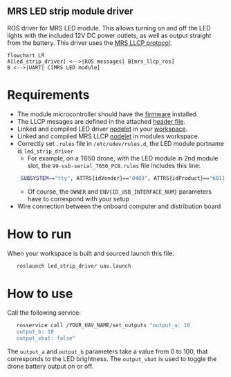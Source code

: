 ## MRS LED strip module driver

ROS driver for MRS LED module. This allows turning on and off the LED lights with the included 12V DC power outlets, as well as output straight from the battery.
This driver uses the [MRS LLCP protocol](https://github.com/ctu-mrs/mrs_llcp_ros).

```mermaid
flowchart LR
A[led_strip_driver] <-->|ROS messages| B[mrs_llcp_ros]
B <-->|UART| C[MRS LED module]
```

# Requirements
* The module microcontroller should have the [firmware](https://github.com/ctu-mrs/mrs_module_led_strip_driver/blob/master/firmware/firmware.ino) installed.
* The LLCP mesages are defined in the attached [header file](https://github.com/ctu-mrs/mrs_module_led_strip_driver/blob/master/firmware/msgs.h).
* Linked and compiled LED driver [nodelet](https://github.com/ctu-mrs/mrs_module_led_strip_driver) in your [workspace](https://ctu-mrs.github.io/docs/system/preparing_for_a_real-world_experiment.html#set-up-your-own-workspace).
* Linked and compiled MRS LLCP [nodelet](https://github.com/ctu-mrs/mrs_llcp) in modules workspace.
* Correctly set  `.rules` file in `/etc/udev/rules.d`, the LED module portname is `led_strip_driver`
  * For example, on a T650 drone, with the LED module in 2nd module slot, the `99-usb-serial_T650_PCB.rules` file includes this line:
  ```bash
   SUBSYSTEM=="tty", ATTRS{idVendor}=="0403", ATTRS{idProduct}=="6011", ENV{ID_USB_INTERFACE_NUM}=="02", SYMLINK+="led_strip_driver",OWNER="mrs",MODE="0666"
  ```
  * Of course, the `OWNER` and `ENV{ID_USB_INTERFACE_NUM}` parameters have to correspond with your setup
* Wire connection between the onboard computer and distribution board

# How to run
When your workspace is built and sourced launch this file:
```bash
   roslaunch led_strip_driver uav.launch
```
# How to use
Call the following service:
```bash
   rosservice call /YOUR_UAV_NAME/set_outputs "output_a: 10
   output_b: 10
   output_vbat: false"
```
The `output_a` and `output_b` parameters take a value from 0 to 100, that corresponds to the LED brightness. The `output_vbat` is used to toggle the drone battery output on or off.  
